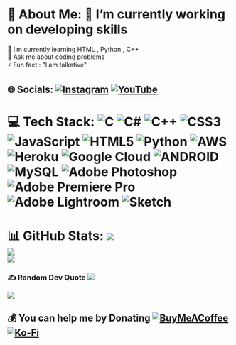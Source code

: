 # 💫 About Me: 🔭 I’m currently working on developing skills<br>
🌱 I’m currently learning HTML , Python , C++
<br>💬 Ask me about coding problems
<br>⚡ Fun fact  : "I am talkative" 
## 🌐 Socials: [![Instagram](https://img.shields.io/badge/Instagram-%23E4405F.svg?logo=Instagram&logoColor=white)](https://instagram.com/S0umy4_xD) [![YouTube](https://img.shields.io/badge/YouTube-%23FF0000.svg?logo=YouTube&logoColor=white)](https://youtube.com/@SoumyaFX) 
# 💻 Tech Stack: ![C](https://img.shields.io/badge/c-%2300599C.svg?style=for-the-badge&logo=c&logoColor=white) ![C#](https://img.shields.io/badge/c%23-%23239120.svg?style=for-the-badge&logo=c-sharp&logoColor=white) ![C++](https://img.shields.io/badge/c++-%2300599C.svg?style=for-the-badge&logo=c%2B%2B&logoColor=white) ![CSS3](https://img.shields.io/badge/css3-%231572B6.svg?style=for-the-badge&logo=css3&logoColor=white) ![JavaScript](https://img.shields.io/badge/javascript-%23323330.svg?style=for-the-badge&logo=javascript&logoColor=%23F7DF1E) ![HTML5](https://img.shields.io/badge/html5-%23E34F26.svg?style=for-the-badge&logo=html5&logoColor=white) ![Python](https://img.shields.io/badge/python-3670A0?style=for-the-badge&logo=python&logoColor=ffdd54) ![AWS](https://img.shields.io/badge/AWS-%23FF9900.svg?style=for-the-badge&logo=amazon-aws&logoColor=white) ![Heroku](https://img.shields.io/badge/heroku-%23430098.svg?style=for-the-badge&logo=heroku&logoColor=white) ![Google Cloud](https://img.shields.io/badge/Google%20Cloud-%234285F4.svg?style=for-the-badge&logo=google-cloud&logoColor=white) ![ANDROID](https://img.shields.io/badge/android-%2320232a.svg?style=for-the-badge&logo=android&logoColor=%a4c639) ![MySQL](https://img.shields.io/badge/mysql-%2300f.svg?style=for-the-badge&logo=mysql&logoColor=white) ![Adobe Photoshop](https://img.shields.io/badge/adobephotoshop-%2331A8FF.svg?style=for-the-badge&logo=adobephotoshop&logoColor=white) ![Adobe Premiere Pro](https://img.shields.io/badge/Adobe%20Premiere%20Pro-9999FF.svg?style=for-the-badge&logo=Adobe%20Premiere%20Pro&logoColor=white) ![Adobe Lightroom](https://img.shields.io/badge/Adobe%20Lightroom-31A8FF.svg?style=for-the-badge&logo=Adobe%20Lightroom&logoColor=white) ![Sketch](https://img.shields.io/badge/Sketch-FFB387?style=for-the-badge&logo=sketch&logoColor=black)
# 📊 GitHub Stats: ![](https://github-readme-stats.vercel.app/api?username=SoumyaEXE&theme=dark&hide_border=false&include_all_commits=true&count_private=false)<br/> ![](https://github-readme-streak-stats.herokuapp.com/?user=SoumyaEXE&theme=dark&hide_border=false)<br/> ![](https://github-readme-stats.vercel.app/api/top-langs/?username=SoumyaEXE&theme=dark&hide_border=false&include_all_commits=true&count_private=false&layout=compact) 
### ✍️ Random Dev Quote ![](https://quotes-github-readme.vercel.app/api?type=horizontal&theme=merko)
[![](https://visitcount.itsvg.in/api?id=SoumyaEXE&icon=2&color=0)](https://visitcount.itsvg.in) 
## 💰 You can help me by Donating [![BuyMeACoffee](https://img.shields.io/badge/Buy%20Me%20a%20Coffee-ffdd00?style=for-the-badge&logo=buy-me-a-coffee&logoColor=black)](https://buymeacoffee.com/SoumyadeepDey) [![Ko-Fi](https://img.shields.io/badge/Ko--fi-F16061?style=for-the-badge&logo=ko-fi&logoColor=white)](https://ko-fi.com/SoumyadeepDey) 
<!-- Proudly created with GPRM ( https://gprm.itsvg.in ) -->
